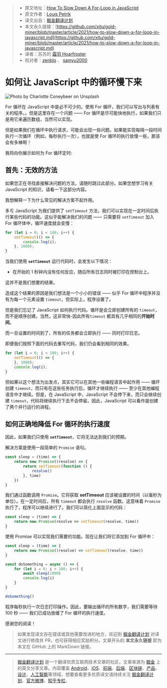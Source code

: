 > * 原文地址：[How To Slow Down A For-Loop in JavaScript](https://medium.com/javascript-in-plain-english/javascript-slow-down-for-loop-9d1caaeeeeed)
> * 原文作者：[Louis Petrik](https://medium.com/@louispetrik)
> * 译文出自：[掘金翻译计划](https://github.com/xitu/gold-miner)
> * 本文永久链接：[https://github.com/xitu/gold-miner/blob/master/article/2021/how-to-slow-down-a-for-loop-in-javascript.md](https://github.com/xitu/gold-miner/blob/master/article/2021/how-to-slow-down-a-for-loop-in-javascript.md)
> * 译者：苏苏的 [霜羽 Hoarfroster](https://github.com/PassionPenguin)
> * 校对者：[zenblo](https://github.com/zenblo) 、 [samyu2000](https://github.com/samyu2000)

# 如何让 JavaScript 中的循环慢下来

![Photo by [Charlotte Coneybeer](https://unsplash.com/@she_sees?utm_source=medium&utm_medium=referral) on [Unsplash](https://unsplash.com?utm_source=medium&utm_medium=referral)](https://cdn-images-1.medium.com/max/10368/0*kcAWzuiAUolF3Zkr)

For 循环在 JavaScript 中是必不可少的。使用 For 循环，我们可以写出与列表有关的程序。。但是这里存在一个问题 —— For 循环是尽可能快地执行，如果我们只是用它来遍历数组，当然可以实现。

但是如果我们在循环中执行请求，可能会出现一些问题。如果能实现每隔一段时间执行一次循环（例如，每秒执行一次），也就是使 For 循环的执行放慢一些，那该会有多棒啊！

我将向你展示如何为 For 循环定时:

## 首先：无效的方法

如果您正在寻找直接解决问题的方法，请随时跳过此部分。如果您想学习有关 JavaScript 的知识，请看一下这部分内容。

我想解释一下为什么常见的解决方案不起作用。

多亏 JavaScript 为我们提供了 `setTimeout` 方法，我们可以实现在一定时间后执行某些代码的功能。这似乎能解决我们的问题 —— 只需要将 `setTimeout` 加入 For 循环体中，循环速度就会变慢：

```js
for (let i = 0; i < 100; i++) {
    setTimeout(() => {
        console.log(i);
    }, 1000);
}
```

当我们使用 **`setTimeout`** 运行代码时，会发生以下情况：

* 在开始的 1 秒钟内没有任何反应，随后所有日志同时被打印在控制台上。

这并不是我们想要的结果。

造成这个结果的原因是我们想法是一个小小的错误 —— 似乎 For 循环中程序并没有为每一个元素设置 `timeout`，但实际上，程序设置了。

但是我们忘记了 JavaScript 如何执行代码。循环是会立即创建所有的 `timeout`，而不是顺序创建。当然，这非常快-因此所有`timeout` 都具有几乎相同的**开始时间**。

而一旦设置的时间到了，所有的任务都会立即执行 —— 同时打印日志。

即便我们按照下面的代码去重写代码，我们仍会看到相同的效果。

```js
for (let i = 0; i < 100; i++) {
    setTimeout(() => {
    }, 1000);
    console.log(i);
}
```

但如果以这个想法为出发点，其实它可以在其他一些编程语言中起作用 —— 循环创建 `timeout`，而只有在这些任务执行后，循环才继续执行 —— 至少在其他编程语言中才继续。但是，在 JavaScript 中，JavaScript
不会停下来，而只会继续创建 `timeout`，代码将继续执行下去不会停留。因此，JavaScript 可以看作是创建了两个并行运行的进程。

## 如何正确地降低 For 循环的执行速度

因此，如果我们只使用 **`setTimeout`**，它将无法达到我们的预期。

解决方案是使用一段简单的 `Promise` 语句。

```js
const sleep = (time) => {
    return new Promise((resolve) => {
        return setTimeout(function () {
            resolve()
        }, time)
    })
}
```

我们通过函数调用 `Promise`。它将获取 **setTimeout** 应该被设置的时间（以毫秒为单位）。在一定时间后，所有 `timeout` 都会执行 `resolve` 函数。这意味着 `Promise`
执行了，程序可以继续进行了。我们可以简化上面显示的代码：

```js
const sleep = (time) => {
    return new Promise(resolve => setTimeout(resolve, time))
}
```

使用 Promise 可以实现我们需要的功能。现在让我们将它添加到 For 循环中：

```js
const sleep = (time) => {
    return new Promise((resolve) => setTimeout(resolve, time))
}

const doSomething = async () => {
    for (let i = 0; i < 100; i++) {
        await sleep(1000)
        console.log(i)
    }
}

doSomething()
```

程序每秒执行一次日志打印操作。因此，要输出循环的所有数字，我们需要等待 100 秒 —— 我们已成功放缓了 For 循环的执行速度。

感谢您的阅读！

> 如果发现译文存在错误或其他需要改进的地方，欢迎到 [掘金翻译计划](https://github.com/xitu/gold-miner) 对译文进行修改并 PR，也可获得相应奖励积分。文章开头的 **本文永久链接** 即为本文在 GitHub 上的 MarkDown 链接。

---

> [掘金翻译计划](https://github.com/xitu/gold-miner) 是一个翻译优质互联网技术文章的社区，文章来源为 [掘金](https://juejin.im) 上的英文分享文章。内容覆盖 [Android](https://github.com/xitu/gold-miner#android)、[iOS](https://github.com/xitu/gold-miner#ios)、[前端](https://github.com/xitu/gold-miner#前端)、[后端](https://github.com/xitu/gold-miner#后端)、[区块链](https://github.com/xitu/gold-miner#区块链)、[产品](https://github.com/xitu/gold-miner#产品)、[设计](https://github.com/xitu/gold-miner#设计)、[人工智能](https://github.com/xitu/gold-miner#人工智能)等领域，想要查看更多优质译文请持续关注 [掘金翻译计划](https://github.com/xitu/gold-miner)、[官方微博](http://weibo.com/juejinfanyi)、[知乎专栏](https://zhuanlan.zhihu.com/juejinfanyi)。
